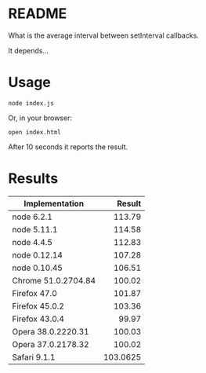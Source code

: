 # README

What is the average interval between setInterval callbacks.

It depends...

# Usage

~~~shell
node index.js
~~~

Or, in your browser:

~~~shell
open index.html
~~~

After 10 seconds it reports the result.

# Results

| Implementation | Result |
| -------------- | ------:|
| node 6.2.1 | 113.79 |
| node 5.11.1 | 114.58 |
| node 4.4.5 |112.83 |
| node 0.12.14 | 107.28|
| node 0.10.45 |106.51 |
| Chrome 51.0.2704.84 |100.02|
| Firefox 47.0 |101.87|
| Firefox 45.0.2 |103.36|
| Firefox 43.0.4 |99.97|
| Opera 38.0.2220.31 | 100.03 |
| Opera 37.0.2178.32 | 100.02 |
| Safari 9.1.1 |103.0625|